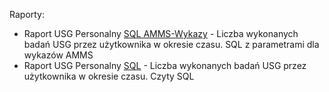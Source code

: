 Raporty:

- Raport USG Personalny [SQL AMMS-Wykazy](usg_pers_amms_wykazy.sql) - Liczba wykonanych badań USG przez użytkownika w okresie czasu. SQL z parametrami dla wykazów AMMS
- Raport USG Personalny [SQL](usg_pers_amms.sql) - Liczba wykonanych badań USG przez użytkownika w okresie czasu. Czyty SQL
